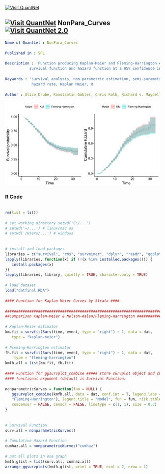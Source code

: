 [<img src="https://github.com/QuantLet/Styleguide-and-FAQ/blob/master/pictures/banner.png" width="888" alt="Visit QuantNet">](http://quantlet.de/)

## [<img src="https://github.com/QuantLet/Styleguide-and-FAQ/blob/master/pictures/qloqo.png" alt="Visit QuantNet">](http://quantlet.de/) **NonPara_Curves** [<img src="https://github.com/QuantLet/Styleguide-and-FAQ/blob/master/pictures/QN2.png" width="60" alt="Visit QuantNet 2.0">](http://quantlet.de/)
```yaml
Name of QuantLet : NonPara_Curves

Published in : SPL

Description : 'Function producing Kaplan-Meier and Fleming-Harrington estimators for 
	       survival function and hazard function at a 95% confidence interval.'
	      
Keywords : 'survival analysis, non-parametric estimation, semi-parametric estimation, 
            hazard rate, Kaplan Meier, R'

Author : Alice Drube, Konstantin Göbler, Chris Kolb, Richard v. Maydell

```

![Picture1](ComparisonKM_FH.png)

### R Code

```R

rm(list = ls())

# set working directory setwd('C:/...') 
# setwd('~/...') # linux/mac os
# setwd('/Users/...') # windows


# install and load packages
libraries = c("survival", "rms", "survminer", "dplyr", "readr", "ggplot2")
lapply(libraries, function(x) if (!(x %in% installed.packages())) {
   install.packages(x)
})
lapply(libraries, library, quietly = TRUE, character.only = TRUE)

# load dataset
load("datfinal.RDA")

#### Function for Kaplan Meier Curves by Strata ####

###############################################################################
##Comparison Kaplan-Meier & Nelson-Aalen/Fleming-Harrington ###################

# Kaplan-Meier estimator
km.fit = survfit(Surv(time, event, type = "right") ~ 1, data = dat, 
   type = "kaplan-meier")

# Fleming-Harrington estimator
fh.fit = survfit(Surv(time, event, type = "right") ~ 1, data = dat,
    type = "fleming-harrington")
kmfh.all = list(km.fit, fh.fit)

#### Function for ggsurvplot_combine ##### store survplot object and choose
#### functional argument (default is Survival Function)

nonparametricKurves = function(fun = NULL) {
   ggsurvplot_combine(kmfh.all, data = dat, conf.int = T, legend.labs = c("KM", 
   "Fleming-Harrington"), legend.title = "Model", fun = fun, risk.table = F, 
   cumcensor = FALSE, censor = FALSE, linetype = c(1, 1), size = 0.3)
}


# Survival Function
surv.all = nonparametricKurves()

# Cumulative Hazard Function
cumhaz.all = nonparametricKurves("cumhaz")

# put all plots in one graph
kmfh.glist = list(surv.all, cumhaz.all)
arrange_ggsurvplots(kmfh.glist, print = TRUE, ncol = 2, nrow = 1)

```
